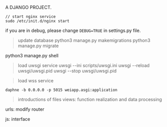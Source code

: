 A DJANGO PROJECT.
```shell
// start nginx service
sudo /etc/init.d/nginx start
```

if you are in debug, please change `DEBUG=TRUE` in settings.py file.

> update database
python3 manage.py makemigrations
python3 manage.py migrate

python3 manage.py shell

> load uwsgi service
uwsgi --ini scripts/uwsgi.ini
uwsgi --reload uwsgi/uwsgi.pid
uwsgi --stop uwsgi/uwsgi.pid

> load wss service
```
daphne -b 0.0.0.0 -p 5015 weiapp.asgi:application
```

> introductions of files
views: function realization and data processing

urls: modify router

js: interface